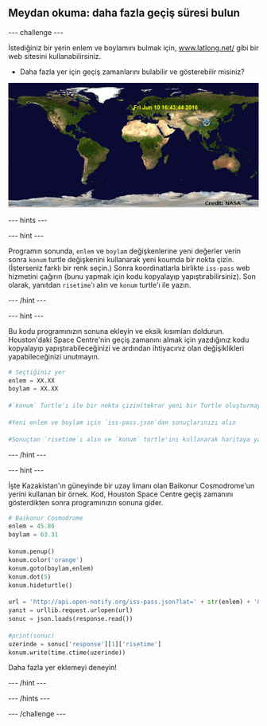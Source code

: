 ## Meydan okuma: daha fazla geçiş süresi bulun

\--- challenge \---

İstediğiniz bir yerin enlem ve boylamını bulmak için, <a href="http://www.latlong.net/" target="_blank">www.latlong.net/</a> gibi bir web sitesini kullanabilirsiniz.

+ Daha fazla yer için geçiş zamanlarını bulabilir ve gösterebilir misiniz? 

![ekran görüntüsü](images/iss-final.png)

\--- hints \---

\--- hint \---

Programın sonunda, `enlem` ve `boylam` değişkenlerine yeni değerler verin sonra `konum` turtle değişkenini kullanarak yeni koumda bir nokta çizin. (İsterseniz farklı bir renk seçin.) Sonra koordinatlarla birlikte `iss-pass` web hizmetini çağırın (bunu yapmak için kodu kopyalayıp yapıştırabilirsiniz). Son olarak, yanıtdan `risetime`'ı alın ve `konum` turtle'ı ile yazın.

\--- /hint \---

\--- hint \---

Bu kodu programınızın sonuna ekleyin ve eksik kısımları doldurun. Houston'daki Space Centre'nin geçiş zamanını almak için yazdığınız kodu kopyalayıp yapıştırabileceğinizi ve ardından ihtiyacınız olan değişiklikleri yapabileceğinizi unutmayın.

```python
# Seçtiğiniz yer
enlem = XX.XX
boylam = XX.XX

#`konum` Turtle'ı ile bir nokta çizin(tekrar yeni bir Turtle oluşturmaya gerek yoktur), farklı bir renk seçin

#Yeni enlem ve boylam için `iss-pass.json`dan sonuçlarınızı alın

#Sonuçtan `risetime`ı alın ve `konum` turtle'ını kullanarak haritaya yazın
```

\--- /hint \---

\--- hint \---

İşte Kazakistan'ın güneyinde bir uzay limanı olan Baikonur Cosmodrome'un yerini kullanan bir örnek. Kod, Houston Space Centre geçiş zamanını gösterdikten sonra programınızın sonuna gider.

```python
# Baikonur Cosmodrome
enlem = 45.86
boylam = 63.31

konum.penup()
konum.color('orange')
konum.goto(boylam,enlem)
konum.dot(5)
konum.hideturtle()

url = 'http://api.open-notify.org/iss-pass.json?lat=' + str(enlem) + '&lon=' + str(boylam)
yanıt = urllib.request.urlopen(url)
sonuc = json.loads(response.read())

#print(sonuc)
uzerinde = sonuc['response'][1]['risetime']
konum.write(time.ctime(uzerinde))
```

Daha fazla yer eklemeyi deneyin!

\--- /hint \---

\--- /hints \---

\--- /challenge \---